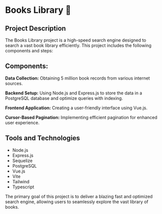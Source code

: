 # Books Library 🚀
## Project Description
The Books Library project is a high-speed search engine designed to search a vast book library efficiently. This project includes the following components and steps:

## Components:
**Data Collection:** Obtaining 5 million book records from various internet sources.

**Backend Setup:** Using Node.js and Express.js to store the data in a PostgreSQL database and optimize queries with indexing.

**Frontend Application:** Creating a user-friendly interface using Vue.js.

**Cursor-Based Pagination:** Implementing efficient pagination for enhanced user experience.

## Tools and Technologies
- Node.js
- Express.js
- Sequelize
- PostgreSQL
- Vue.js
- Vite
- Tailwind
- Typescript

The primary goal of this project is to deliver a blazing fast and optimized search engine, allowing users to seamlessly explore the vast library of books.